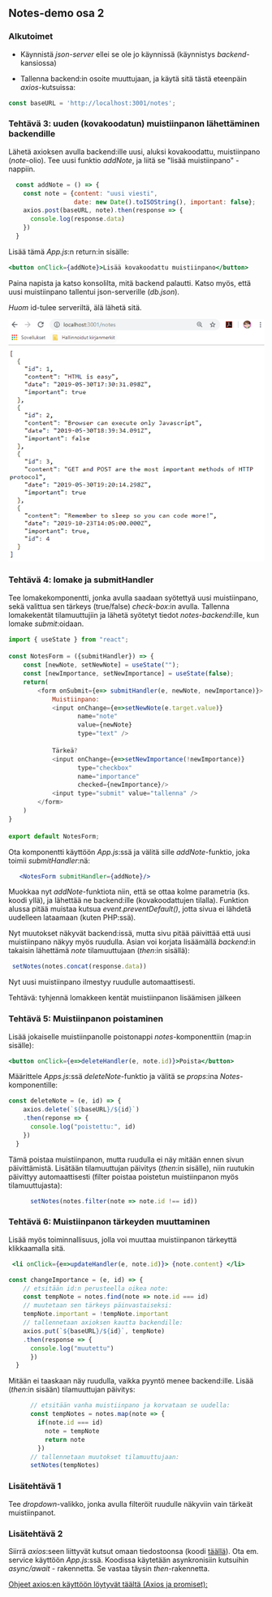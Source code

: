 ## Notes-demo osa 2

### Alkutoimet

- Käynnistä *json-server* ellei se ole jo käynnissä (käynnistys *backend*-kansiossa)

- Tallenna backend:in osoite muuttujaan, ja käytä sitä tästä eteenpäin *axios*-kutsuissa:

```js
const baseURL = 'http://localhost:3001/notes';
```

### Tehtävä 3: uuden (kovakoodatun) muistiinpanon lähettäminen backendille

Lähetä axioksen avulla backend:ille uusi, aluksi kovakoodattu, muistiinpano (*note*-olio). Tee uusi funktio *addNote*, ja liitä se "lisää muistiinpano" -nappiin.

```js
  const addNote = () => {
    const note = {content: "uusi viesti", 
                  date: new Date().toISOString(), important: false};
    axios.post(baseURL, note).then(response => {
      console.log(response.data)
    })
  }
```

Lisää tämä *App.js*:n return:in sisälle:

```jsx
<button onClick={addNote}>Lisää kovakoodattu muistiinpano</button>
```

Paina napista ja katso konsolilta, mitä backend palautti. Katso myös, että uusi muistiinpano tallentui json-serverille (*db.json*).

*Huom* id-tulee serveriltä, älä lähetä sitä.

![notes](../img/json_server.PNG)

### Tehtävä 4: lomake ja submitHandler

Tee lomakekomponentti, jonka avulla saadaan syötettyä uusi muistiinpano, sekä valittua sen tärkeys (true/false) *check-box*:in avulla. Tallenna lomakekentät tilamuuttujiin ja lähetä syötetyt tiedot *notes-backend*:ille, kun lomake *submit*:oidaan.

```js
import { useState } from "react";

const NotesForm = ({submitHandler}) => {
    const [newNote, setNewNote] = useState("");
    const [newImportance, setNewImportance] = useState(false);
    return(
        <form onSubmit={e=> submitHandler(e, newNote, newImportance)}>
            Muistiinpano:
            <input onChange={e=>setNewNote(e.target.value)} 
                   name="note" 
                   value={newNote} 
                   type="text" />
                           
            Tärkeä?
            <input onChange={e=>setNewImportance(!newImportance)} 
                   type="checkbox" 
                   name="importance" 
                   checked={newImportance}/>
            <input type="submit" value="tallenna" />
        </form>
    )
}

export default NotesForm;
```

Ota komponentti käyttöön *App.js*:ssä ja välitä sille *addNote*-funktio, joka toimii *submitHandler*:nä:

```jsx
   <NotesForm submitHandler={addNote}/>
```

Muokkaa nyt *addNote*-funktiota niin, että se ottaa kolme parametria (ks. koodi yllä), ja lähettää ne backend:ille (kovakoodattujen tilalla). Funktion alussa pitää muistaa kutsua *event.preventDefault()*, jotta sivua ei lähdetä uudelleen lataamaan (kuten PHP:ssä).

Nyt muutokset näkyvät backend:issä, mutta sivu pitää päivittää että uusi muistiinpano näkyy myös ruudulla. Asian voi korjata lisäämällä *backend*:in takaisin lähettämä *note* tilamuuttujaan (*then*:in sisällä):

```js
 setNotes(notes.concat(response.data))
 ```

Nyt uusi muistiinpano ilmestyy ruudulle automaattisesti.

Tehtävä: tyhjennä lomakkeen kentät muistiinpanon lisäämisen jälkeen

### Tehtävä 5: Muistiinpanon poistaminen

Lisää jokaiselle muistiinpanolle poistonappi *notes*-komponenttiin (map:in sisälle):

```jsx
<button onClick={e=>deleteHandler(e, note.id)}>Poista</button>
```

Määrittele *Apps.js*:ssä *deleteNote*-funktio ja välitä se *props*:ina *Notes*-komponentille:

```js
const deleteNote = (e, id) => {
    axios.delete(`${baseURL}/${id}`)
    .then(reponse => {
      console.log("poistettu:", id)
    })
  }
```

Tämä poistaa muistiinpanon, mutta ruudulla ei näy mitään ennen sivun päivittämistä. Lisätään tilamuuttujan päivitys (*then*:in sisälle), niin ruutukin päivittyy automaattisesti (filter poistaa poistetun muistiinpanon myös tilamuuttujasta):

```js
      setNotes(notes.filter(note => note.id !== id))
```

### Tehtävä 6: Muistiinpanon tärkeyden muuttaminen

Lisää myös toiminnallisuus, jolla voi muuttaa muistiinpanon tärkeyttä klikkaamalla sitä.

```jsx
 <li onClick={e=>updateHandler(e, note.id)}> {note.content} </li>
```

```js
const changeImportance = (e, id) => {
    // etsitään id:n perusteella oikea note:
    const tempNote = notes.find(note => note.id === id)
    // muutetaan sen tärkeys päinvastaiseksi:
    tempNote.important = !tempNote.important 
    // tallennetaan axioksen kautta backendille:
    axios.put(`${baseURL}/${id}`, tempNote)
    .then(response => {
      console.log("muutettu")
      })
  }
```

Mitään ei taaskaan näy ruudulla, vaikka pyyntö menee backend:ille. Lisää (*then*:in sisään) tilamuuttujan päivitys:

```js
      // etsitään vanha muistiinpano ja korvataan se uudella:
      const tempNotes = notes.map(note => {
        if(note.id === id)
          note = tempNote
          return note
        })
      // tallennetaan muutokset tilamuuttujaan:
      setNotes(tempNotes)
```

### Lisätehtävä 1

Tee *dropdown*-valikko, jonka avulla filteröit ruudulle näkyviin vain tärkeät muistiinpanot.

### Lisätehtävä 2

Siirrä *axios*:seen liittyvät kutsut omaan tiedostoonsa (koodi [täällä](./axios-service.html)). Ota em. service käyttöön *App.js*:ssä. Koodissa käytetään asynkronisiin kutsuihin *async/await* - rakennetta. Se vastaa täysin *then*-rakennetta.

[Ohjeet axios:en käyttöön löytyvät täältä (Axios ja promiset):](https://fullstackopen.com/osa2/palvelimella_olevan_datan_hakeminen)